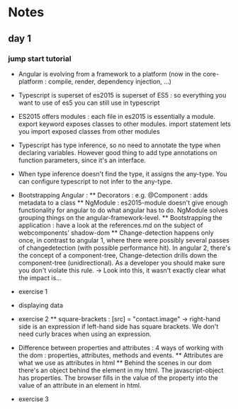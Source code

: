 # Notes


## day 1

### jump start tutorial

* Angular is evolving from a framework to a platform (now in the core-platform : compile, render, dependency injection, ...)
* Typescript is superset of es2015 is superset of ES5 : so everything you want to use of es5 you can still use in typescript
* ES2015 offers modules : each file in es2015 is essentially a module. export keyword exposes classes to other modules. import statement lets you import exposed classes from other modules
* Typescript has type inference, so no need to annotate the type when declaring variables. However good thing to add type annotations on function parameters, since it's an interface.
* When type inference doesn't find the type, it assigns the any-type. You can configure typescript to not infer to the any-type.

* Bootstrapping Angular : 
** Decorators : e.g. @Component : adds metadata to a class
** NgModule : es2015-module doesn't give enough functionality for angular to do what angular has to do. NgModule solves grouping things on the angular-framework-level.
** Bootstrapping the application :  have a look at the references.md on the subject of webcomponents' shadow-dom
** Change-detection happens only once, in contrast to angular 1, where there were possibly several passes of changedetection (with possible performance hit). In angular 2, there's the concept of a component-tree, Change-detection drills down the component-tree (unidirectional). As a developer you should make sure you don't violate this rule. -> Look into this, it wasn't exactly clear what the impact is...

* exercise 1

* displaying data

* exercise 2
** square-brackets : [src] = "contact.image" -> right-hand side is an expression if left-hand side has square brackets. We don't need curly braces when using an expression.

* Difference between properties and attributes  : 4 ways of working with the dom : properties, attributes, methods and events.
** Attributes are what we use as attributes in html
** Behind the scenes in our dom there's an object behind the element in my html. The javascript-object has properties. The browser fills in the value of the property into the value of an attribute in an element in html.

* exercise 3

